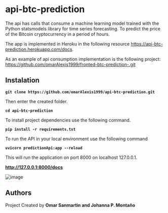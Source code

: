 # api-btc-prediction
The api has calls that consume a machine learning model trained with the Python statsmodels library for time series forecasting.
To predict the price of the Bitcoin cryptocurrency in a period of hours.

The app is implemented in Heroku in the following resource https://api-btc-prediction.herokuapp.com/docs.

As an example of api consumption implementation is the following project: https://github.com/omarAlexis1999/fronted-btc-prediction-.git

## Instalation

**`git clone https://github.com/omarAlexis1999/api-btc-prediction.git`**

Then enter the created folder.

**`cd api-btc-prediction`**

To install project dependencies use the following command.


**`pip install -r requirements.txt`**

To run the API in your local environment use the following command

**`uvicorn predictionApi:app --reload`**

This will run the application on port 8000 on localhost 127.0.0.1.

**http://127.0.0.1:8000/docs**

![image](https://user-images.githubusercontent.com/52268702/155027679-cd12d41f-dd06-4ef6-b5ce-7c4f0888e8b4.png)

## Authors

Project Created by **Omar Sanmartin and Johanna P. Montaño**
